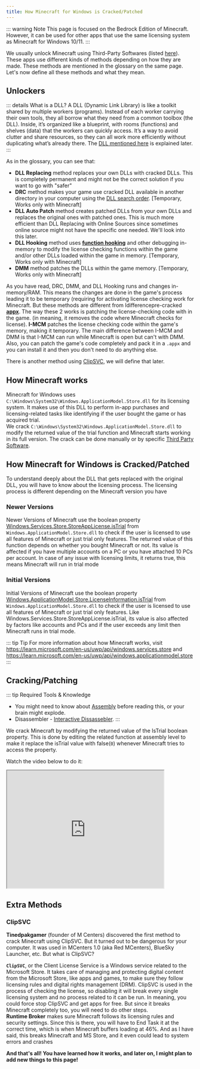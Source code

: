 ```yaml
---
title: How Minecraft for Windows is Cracked/Patched
---
```


::: warning Note
This page is focused on the Bedrock Edition of Minecraft. However, it can be used for other apps that use the same licensing system as Minecraft for Windows 10/11.
:::

We usually unlock Minecraft using Third-Party Softwares (listed [here](/windows/minecraft-for-windows#minecraft-for-windows)). These apps use different kinds of methods depending on how they are made. These methods are mentioned in the glossary on the same page. Let's now define all these methods and what they mean.

## Unlockers

::: details What is a DLL?
A DLL (Dynamic Link Library) is like a toolkit shared by multiple workers (programs). Instead of each worker carrying their own tools, they all borrow what they need from a common toolbox (the DLL). Inside, it’s organized like a blueprint, with rooms (functions) and shelves (data) that the workers can quickly access. It’s a way to avoid clutter and share resources, so they can all work more efficiently without duplicating what’s already there. The [DLL mentioned here](#how-minecraft-works) is explained later.
:::

As in the glossary, you can see that:
- **DLL Replacing** method replaces your own DLLs with cracked DLLs. This is completely permanent and might not be the correct solution if you want to go with "safer"
- **DRC** method makes your game use cracked DLL available in another directory in your computer using the [DLL search order](https://learn.microsoft.com/en-us/windows/win32/dlls/dynamic-link-library-search-order). [Temporary, Works only with Minecraft]
- **DLL Auto Patch** method creates patched DLLs from your own DLLs and replaces the original ones with patched ones. This is much more efficient than DLL Replacing with Online Sources since sometimes online source might not have the specific one needed. We'll look into this later.
- **DLL Hooking** method uses [**function hooking**](https://kylehalladay.com/blog/2020/11/13/Hooking-By-Example.html) and other debugging in-memory to modify the license checking functions within the game and/or other DLLs loaded within the game in memory. [Temporary, Works only with Minecraft]
- **DMM** method patches the DLLs within the game memory. [Temporary, Works only with Minecraft] 

As you have read, DRC, DMM, and DLL Hooking runs and changes in-memory/RAM. This means the changes are done in the game's process leading it to be temporary (requiring for activating license checking work for Minecraft. But these methods are different from Idifferencepre-cracked [**appx**](https://fileinfo.com/extension/appx). The way these 2 works is patching the license-checking code with in the game. (in meaning, it removes the code where Minecraft checks for license). **I-MCM** patches the license checking code within the game's memory, making it temporary. The main difference between I-MCM and DMM is that I-MCM can run while Minecraft is open but can't with DMM.\
Also, you can patch the game's code completely and pack it in a `.appx` and you can install it and then you don't need to do anything else. 

There is another method using [ClipSVC](#clipsvc), we will define that later.

## How Minecraft works

Minecraft for Windows uses `C:\Windows\System32\Windows.ApplicationModel.Store.dll` for its licensing system. It makes use of this DLL to perform in-app purchases and licensing-related tasks like identifying if the user bought the game or has acquired trial.\
We crack `C:\Windows\System32\Windows.ApplicationModel.Store.dll` to modify the returned value of the trial function and Minecraft starts working in its full version. The crack can be done manually or by specific [Third Party Software](/windows/minecraft-for-windows#unlockers-for-minecraft-for-windows).

## How Minecraft for Windows is Cracked/Patched

To understand deeply about the DLL that gets replaced with the original DLL, you will have to know about the licensing process. The licensing process is different depending on the Minecraft version you have

### Newer Versions
Newer Versions of Minecraft use the boolean property [Windows.Services.Store.StoreAppLicense.isTrial](https://learn.microsoft.com/en-us/uwp/api/windows.services.store.storeapplicense.istrial) from `Windows.ApplicationModel.Store.dll` to check if the user is licensed to use all features of Minecraft or just trial only features. The returned value of this function depends on whether you bought Minecraft or not. Its value is affected if you have multiple accounts on a PC or you have attached 10 PCs per account. In case of any issue with licensing limits, it returns true, this means Minecraft will run in trial mode

### Initial Versions
Initial Versions of Minecraft use the boolean property [Windows.ApplicationModel.Store.LicenseInformation.isTrial](https://learn.microsoftDLLm/en-us/uwp/api/windows.applicationmodel.store.licenseinformation.istrial) from `Windows.ApplicationModel.Store.dll` to check if the user is licensed to use all features of Minecraft or just trial only features. Like Windows.Services.Store.StoreAppLicense.isTrial, its value is also affected by factors like accounts and PCs and if the user exceeds any limit then Minecraft runs in trial mode.

::: tip Tip
For more information about how Minecraft works, visit https://learn.microsoft.com/en-us/uwp/api/windows.services.store and https://learn.microsoft.com/en-us/uwp/api/windows.applicationmodel.store
:::

## Cracking/Patching

::: tip Required Tools & Knowledge
- You might need to know about [Assembly](https://www.tutorialspoint.com/assembly_programming/) before reading this, or your brain might explode.
- Disassembler - [Interactive Dissassebler](https://en.wikipedia.org/wiki/Interactive_Disassembler).
:::

We crack Minecraft by modifying the returned value of the IsTrial boolean property. This is done by editing the related function at assembly level to make it replace the isTrial value with false(`0`) whenever Minecraft tries to access the property.

Watch the video below to do it:

<iframe width="420" height="315" src="https://youtube.com/embed/h2W6vzLN8Fg"></iframe> 

## Extra Methods

### ClipSVC

**Tinedpakgamer** (founder of M Centers) discovered the first method to crack Minecraft using ClipSVC. But it turned out to be dangerous for your computer. It was used in MCenters 1.0 (aka Red MCenters), BlueSky Launcher, etc. But what is ClipSVC? 

**`ClipSVC`**, or the Client License Service is a Windows service related to the Microsoft Store. It takes care of managing and protecting digital content from the Microsoft Store, like apps and games, to make sure they follow licensing rules and digital rights management (DRM). ClipSVC is used in the process of checking the license, so disabling it will break every single licensing system and no process related to it can be run. In meaning, you could force stop ClipSVC and get apps for free. But since it breaks Minecraft completely too, you will need to do other steps.\
**Runtime Broker** makes sure Minecraft follows its licensing rules and security settings. Since this is there, you will have to End Task it at the correct time, which is when Minecraft buffers loading at 46%. And as I have said, this breaks Minecraft and MS Store, and it even could lead to system errors and crashes

**And that's all! You have learned how it works, and later on, I might plan to add new things to this page!**
